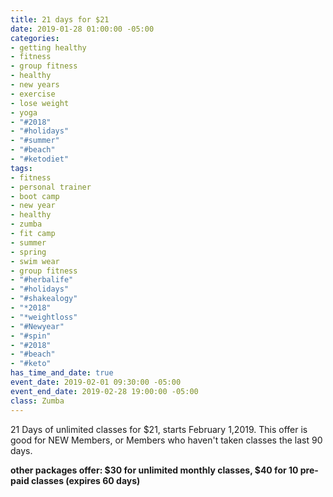 ```yaml
---
title: 21 days for $21
date: 2019-01-28 01:00:00 -05:00
categories:
- getting healthy
- fitness
- group fitness
- healthy
- new years
- exercise
- lose weight
- yoga
- "#2018"
- "#holidays"
- "#summer"
- "#beach"
- "#ketodiet"
tags:
- fitness
- personal trainer
- boot camp
- new year
- healthy
- zumba
- fit camp
- summer
- spring
- swim wear
- group fitness
- "#herbalife"
- "#holidays"
- "#shakealogy"
- "*2018"
- "*weightloss"
- "#Newyear"
- "#spin"
- "#2018"
- "#beach"
- "#keto"
has_time_and_date: true
event_date: 2019-02-01 09:30:00 -05:00
event_end_date: 2019-02-28 19:00:00 -05:00
class: Zumba
---
```


21 Days of unlimited classes for $21, starts February 1,2019.
This offer is good for NEW Members, or Members who haven't taken classes the last 90 days.

**other packages offer: $30 for unlimited monthly classes,
$40 for 10 pre-paid classes (expires 60 days)**